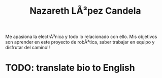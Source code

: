 ﻿---
translationKey: Nazareth
# Display name
title: Nazareth LÃ³pez Candela

# Full Name (for SEO)
first_name: Nazareth 
last_name: LÃ³pez Candela

# Is this the primary user of the site?
superuser: false

# Role/position
role: Ingeniera Software

# Organizations/Affiliations
organizations:
  - name: Universidad de MÃ¡laga
    url: 'http://www.uma.es'

# Short bio (displayed in user profile at end of posts)
bio: Mis intereses incluyen robÃ³tica, automÃ¡tica, y programaciÃ³n con Matlab Simulink. 

interests:
  - DiseÃ±o de PCBs
  - DiseÃ±o y programaciÃ³n de Robots
  - DiseÃ±o electrÃ³nico 
 

education:
  courses:
    - course: Estudiante de IngenierÃ­a ElectrÃ³nica Industrial 4Âº
      institution: Universidad de MÃ¡laga
      year: 2021-x

# Social/Academic Networking
# For available icons, see: https://docs.hugoblox.com/getting-started/page-builder/#icons
#   For an email link, use "fas" icon pack, "envelope" icon, and a link in the
#   form "mailto:your-email@example.com" or "#contact" for contact widget.
social:
  - icon: envelope
    icon_pack: fas
    link: 'mailto:nazalopez@uma.es'
  - icon: linkedin
    icon_pack: fab
    link: https://www.linkedin.com/in/nazareth-l%C3%B3pez-candela-3a7713332/
  - icon: instagram
    icon_pack: fab
    link: https://www.instagram.com/naazalopez_/
  - icon: github
    icon_pack: fab
    link: https://github.com/Nazarethlopez

    
# Link to a PDF of your resume/CV from the About widget.
# To enable, copy your resume/CV to `static/files/cv.pdf` and uncomment the lines below.
# - icon: cv
#   icon_pack: ai
#   link: files/cv.pdf

# Enter email to display Gravatar (if Gravatar enabled in Config)
email: ''

# Highlight the author in author lists? (true/false)
highlight_name: false

# Organizational groups that you belong to (for People widget)
#   Set this to `[]` or comment out if you are not using People widget.
user_groups:
  - Software
---



Me apasiona la electrÃ³nica y todo lo relacionado con ello. Mis objetivos son aprender en este proyecto de robÃ³tica,
saber trabajar en equipo y disfrutar del camino!!

# TODO: translate bio to English
